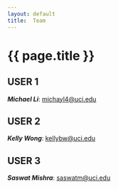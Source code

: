 ```yaml
---
layout: default
title:  Team
---
```


# {{ page.title }}


## USER 1
***Michael Li***: michayl4@uci.edu

## USER 2
***Kelly Wong***: kellybw@uci.edu

## USER 3
***Saswat Mishra***: saswatm@uci.edu
